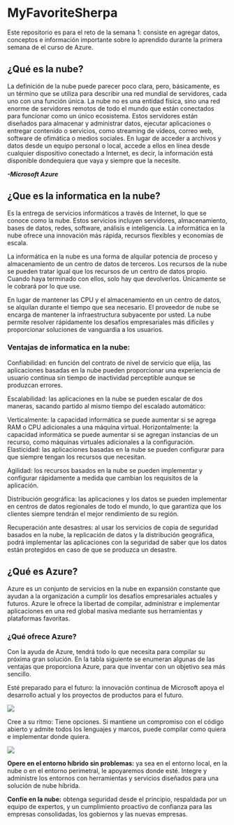 # MyFavoriteSherpa
Este repositorio es para el reto de la semana 1:
consiste en agregar datos, conceptos e información importante sobre lo aprendido durante la primera semana de el curso de Azure.

<h2>¿Qué es la nube?</h2>

La definición de la nube puede parecer poco clara, pero, básicamente, es un término que se utiliza para describir una red mundial de servidores, cada uno con una función única. La nube no es una entidad física, sino una red enorme de servidores remotos de todo el mundo que están conectados para funcionar como un único ecosistema. Estos servidores están diseñados para almacenar y administrar datos, ejecutar aplicaciones o entregar contenido o servicios, como streaming de vídeos, correo web, software de ofimática o medios sociales. En lugar de acceder a archivos y datos desde un equipo personal o local, accede a ellos en línea desde cualquier dispositivo conectado a Internet, es decir, la información está disponible dondequiera que vaya y siempre que la necesite.

<b><i>-Microsoft Azure</i></b>

<h2>¿Que es la informatica en la nube?</h2>

Es la entrega de servicios informáticos a través de Internet, lo que se conoce como la nube. Estos servicios incluyen servidores, almacenamiento, bases de datos, redes, software, análisis e inteligencia. La informática en la nube ofrece una innovación más rápida, recursos flexibles y economías de escala.

La informática en la nube es una forma de alquilar potencia de proceso y almacenamiento de un centro de datos de terceros. Los recursos de la nube se pueden tratar igual que los recursos de un centro de datos propio. Cuando haya terminado con ellos, solo hay que devolverlos. Únicamente se le cobrará por lo que use.

En lugar de mantener las CPU y el almacenamiento en un centro de datos, se alquilan durante el tiempo que sea necesario. El proveedor de nube se encarga de mantener la infraestructura subyacente por usted. La nube permite resolver rápidamente los desafíos empresariales más difíciles y proporcionar soluciones de vanguardia a los usuarios.


<h3><b>Ventajas de informatica en la nube:</b></h3> 

Confiabilidad: en función del contrato de nivel de servicio que elija, las aplicaciones basadas en la nube pueden proporcionar una experiencia de usuario continua sin tiempo de inactividad perceptible aunque se produzcan errores.

Escalabilidad: las aplicaciones en la nube se pueden escalar de dos maneras, sacando partido al mismo tiempo del escalado automático:

Verticalmente: la capacidad informática se puede aumentar si se agrega RAM o CPU adicionales a una máquina virtual.
Horizontalmente: la capacidad informática se puede aumentar si se agregan instancias de un recurso, como máquinas virtuales adicionales a la configuración.
Elasticidad: las aplicaciones basadas en la nube se pueden configurar para que siempre tengan los recursos que necesitan.

Agilidad: los recursos basados en la nube se pueden implementar y configurar rápidamente a medida que cambian los requisitos de la aplicación.

Distribución geográfica: las aplicaciones y los datos se pueden implementar en centros de datos regionales de todo el mundo, lo que garantiza que los clientes siempre tendrán el mejor rendimiento de su región.

Recuperación ante desastres: al usar los servicios de copia de seguridad basados en la nube, la replicación de datos y la distribución geográfica, podrá implementar las aplicaciones con la seguridad de saber que los datos están protegidos en caso de que se produzca un desastre.

<h2>¿Qué es Azure?</h2>

Azure es un conjunto de servicios en la nube en expansión constante que ayudan a la organización a cumplir los desafíos empresariales actuales y futuros. Azure le ofrece la libertad de compilar, administrar e implementar aplicaciones en una red global masiva mediante sus herramientas y plataformas favoritas.

<h3>¿Qué ofrece Azure?</h3>

Con la ayuda de Azure, tendrá todo lo que necesita para compilar su próxima gran solución. En la tabla siguiente se enumeran algunas de las ventajas que proporciona Azure, para que inventar con un objetivo sea más sencillo.

Esté preparado para el futuro: la innovación continua de Microsoft apoya el desarrollo actual y los proyectos de productos para el futuro.

<img src ="https://docs.microsoft.com/es-mx/learn/azure-fundamentals/intro-to-azure-fundamentals/media/future.png">

Cree a su ritmo: Tiene opciones. Si mantiene un compromiso con el código abierto y admite todos los lenguajes y marcos, puede compilar como quiera e implementar donde quiera.

<img src ="https://docs.microsoft.com/es-mx/learn/azure-fundamentals/intro-to-azure-fundamentals/media/build.png">

<b>Opere en el entorno híbrido sin problemas:</b> ya sea en el entorno local, en la nube o en el entorno perimetral, le apoyaremos donde esté. Integre y administre los entornos con herramientas y servicios diseñados para una solución de nube híbrida.

<b>Confíe en la nube:</b> obtenga seguridad desde el principio, respaldada por un equipo de expertos, y un cumplimiento proactivo de confianza para las empresas consolidadas, los gobiernos y las nuevas empresas.
